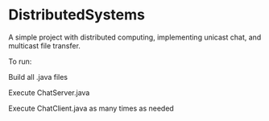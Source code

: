 # DistributedSystems
A simple project with distributed computing, implementing unicast chat, and multicast file transfer.

To run:

Build all .java files

Execute ChatServer.java

Execute ChatClient.java as many times as needed


